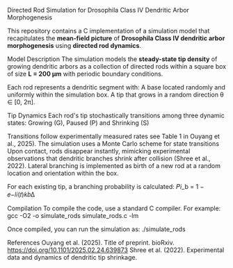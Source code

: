 Directed Rod Simulation for Drosophila Class IV Dendritic Arbor Morphogenesis

This repository contains a C implementation of a simulation model that recapitulates the **mean-field picture** of **Drosophila Class IV dendritic arbor morphogenesis** using **directed rod dynamics**.

Model Description
The simulation models the **steady-state tip density** of growing dendritic arbors as a collection of directed rods within a square box of size **L = 200 μm** with periodic boundary conditions.

Each rod represents a dendritic segment with:
A base located randomly and uniformly within the simulation box.
A tip that grows in a random direction θ ∈ [0, 2π].

Tip Dynamics
Each rod's tip stochastically transitions among three dynamic states: Growing  (G), Paused  (P) and Shrinking (S)

Transitions follow experimentally measured rates see Table 1 in Ouyang et al., 2025). The simulation uses a Monte Carlo scheme for state transitions
Upon contact, rods disappear instantly, mimicking experimental observations that dendritic branches shrink after collision (Shree et al., 2022).
Lateral branching is implemented as birth of a new rod at a random location and orientation within the box.

For each existing tip, a branching probability is calculated: 𝑃𝑖_b = 1 − 𝑒−𝑙𝑖(𝑡)𝑘𝑏∆

Compilation
To compile the code, use a standard C compiler. For example:
gcc -O2 -o simulate_rods simulate_rods.c -lm

Once compiled, you can run the simulation as:
./simulate_rods

References
Ouyang et al. (2025). Title of preprint. bioRxiv. https://doi.org/10.1101/2025.02.24.639873
Shree et al. (2022). Experimental data and dynamics of dendritic tip shrinkage.
